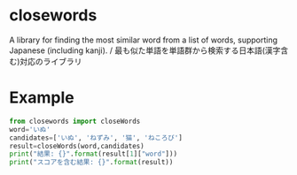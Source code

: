 # closewords
A library for finding the most similar word from a list of words, supporting Japanese (including kanji). / 最も似た単語を単語群から検索する日本語(漢字含む)対応のライブラリ
# Example
```py
from closewords import closeWords
word='いぬ'
candidates=['いぬ', 'ねずみ', '猫', 'ねころび']
result=closeWords(word,candidates)
print("結果: {}".format(result[1]["word"]))
print("スコアを含む結果: {}".format(result))
```
